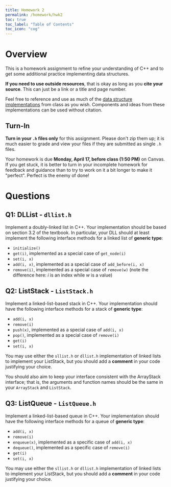 ```yaml
---
title: Homework 2
permalink: /homework/hwk2
toc: true
toc_label: "Table of Contents"
toc_icon: "cog"
---
```


# Overview

This is a homework assignment to refine your understanding of C++ and to get some additional practice implementing data structures. 

**If you need to use outside resources**, that is okay as long as you **cite your source**. This can just be a link or a title and page number. 

Feel free to reference and use as much of the [data structure implementations](https://github.com/alackles/CMSC-270-ST-23/tree/main/datastructs) from class as you wish. Components and ideas from these implementations can be used without citation.

## Turn-In

**Turn in your `.h` files only** for this assignment. Please don't zip them up; it is much easier to grade and view your files if they are submitted as single `.h` files. 

Your homework is due **Monday, April 17, before class (1:50 PM)** on Canvas. If you get stuck, it is better to turn in your incomplete homework for feedback and guidance than to try to work on it a bit longer to make it "perfect". Perfect is the enemy of done!

# Questions

## Q1: DLList -  `dllist.h`

Implement a doubly-linked list in C++. Your implementation should be based on section 3.2 of the textbook. In particular, your DLL should at least implement the following interface methods for a linked list of **generic type**:

- `initialize()`
- `get(i)`, implemented as a special case of `get_node(i)`
- `set(i, x)`
- `add(i, x)`, implemented as a special case of `add_before(i, x)`
- `remove(i)`, implemented as a special case of `remove(w)` (note the difference here: _i_ is an index while _w_ is a value)

## Q2: ListStack - `ListStack.h`

Implement a linked-list-based stack in C++. Your implementation should have the following interface methods for a stack of **generic type**:


- `add(i, x)`
- `remove(i)`
- `push(x)`, implemented as a special case of `add(i, x)`
- `pop()`, implemented as a special case  of `remove(i)`
- `get(i)`
- `set(i, x)`

You may use either the `sllist.h` or `dllist.h` implementation of linked lists to implement your ListStack, but you should add a **comment** in your code justifying your choice.  

You should also aim to keep your interface consistent with the ArrayStack interface; that is, the arguments and function names should be the same in your `ArrayStack` and `ListStack`. 

## Q3: ListQueue -  `ListQueue.h`

Implement a linked-list-based queue in C++. Your implementation should have the following interface methods for a queue of **generic type**:


- `add(i, x)`
- `remove(i)`
- `enqueue(x)`, implemented as a specific case  of `add(i, x)`
- `dequeue()`, implemented as a specific case of `remove(i)`
- `get(i)`
- `set(i, x)`

You may use either the `sllist.h` or `dllist.h` implementation of linked lists to implement your ListStack, but you should add a **comment** in your code justifying your choice.  
